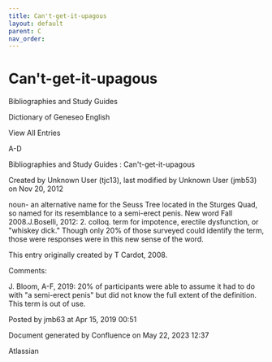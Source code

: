 ```yaml
---
title: Can't-get-it-upagous
layout: default
parent: C
nav_order:
---
```


# Can't-get-it-upagous

Bibliographies and Study Guides

Dictionary of Geneseo English

View All Entries

A-D

Bibliographies and Study Guides : Can't-get-it-upagous

Created by  Unknown User (tjc13), last modified by  Unknown User (jmb53) on Nov 20, 2012

noun- an alternative name for the Seuss Tree located in the Sturges Quad, so named for its resemblance to a semi-erect penis. New word Fall 2008.J.Boselli, 2012: 2. colloq. term for impotence, erectile dysfunction, or &quot;whiskey dick.&quot; Though only 20% of those surveyed could identify the term, those were responses were in this new sense of the word.

This entry originally created by T Cardot, 2008.

Comments:

J. Bloom, A-F, 2019: 20% of participants were able to assume it had to do with &quot;a semi-erect penis&quot; but did not know the full extent of the definition. This term is out of use. 

Posted by jmb63 at Apr 15, 2019 00:51

Document generated by Confluence on May 22, 2023 12:37

Atlassian
